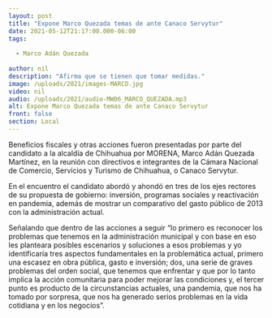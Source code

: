 ```yaml
---
layout: post
title: "Expone Marco Quezada temas de ante Canaco Servytur"
date: 2021-05-12T21:17:00.000-06:00
tags:
  
  - Marco Adán Quezada
  
author: nil
description: "Afirma que se tienen que tomar medidas."
image: /uploads/2021/images-MARCO.jpg
video: nil
audio: /uploads/2021/audio-MW06_MARCO_QUEZADA.mp3
alt: Expone Marco Quezada temas de ante Canaco Servytur
front: false
section: Local
---
```


Beneficios fiscales y otras acciones fueron presentadas por parte del candidato a la alcaldía de Chihuahua por MORENA, Marco Adán Quezada Martínez, en la reunión con directivos e integrantes de la Cámara Nacional de Comercio, Servicios y Turismo de Chihuahua, o Canaco Servytur. 

En el encuentro el candidato abordó y ahondó en tres de los ejes rectores de su propuesta de gobierno: inversión, programas sociales y reactivación en pandemia, además de mostrar un comparativo del gasto público de 2013 con la administración actual.

Señalando que dentro de las acciones a seguir “lo primero es reconocer los problemas que tenemos en la administración municipal y con base en eso les planteara posibles escenarios y soluciones a esos problemas y yo identificaría tres aspectos fundamentales en la problemática actual, primero una escasez en obra pública, gasto e inversión; dos, una serie de graves problemas del orden social, que tenemos que enfrentar y que por lo tanto implica la acción comunitaria para poder mejorar las condiciones y, el tercer punto es producto de la circunstancias actuales, una pandemia, que nos ha tomado por sorpresa, que nos ha generado serios problemas en la vida cotidiana y en los negocios”.
